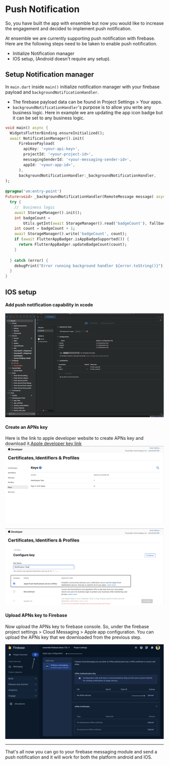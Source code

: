 # Push Notification

So, you have built the app with ensemble but now you would like to increase the engagement and decided to implement push notification. 

At ensemble we are currently supporting push notification with firebase. Here are the following steps need to be taken to enable push notification.

- Initialize Notification manager
- IOS setup, (Android doesn't require any setup).

## Setup Notification manager

In `main.dart` inside `main()` initialize notification manager with your firebase payload and `backgroundNotificationHandler`.
- The firebase payload data can be found in Project Settings > Your apps.
- `backgroundNotificationHandler`'s purpose is to allow you write any business logic. Here in example we are updating the app icon badge but it can be set to any business logic.

```dart
void main() async {
  WidgetsFlutterBinding.ensureInitialized();
  await NotificationManager().init(
      FirebasePayload(
        apiKey: '<your-api-key>',
        projectId: '<your-project-id>',
        messagingSenderId: '<your-messaging-sender-id>',
        appId: '<your-app-id>',
      ),
      backgroundNotificationHandler:_backgroundNotificationHandler,
);

@pragma('vm:entry-point')
Future<void> _backgroundNotificationHandler(RemoteMessage message) async {
  try {
    //  business logic
    await StorageManager().init();
    int badgeCount =
        Utils.getInt(await StorageManager().read('badgeCount'), fallback: 0);
    int count = badgeCount + 1;
    await StorageManager().write('badgeCount', count);
    if (await FlutterAppBadger.isAppBadgeSupported()) {
      return FlutterAppBadger.updateBadgeCount(count);
    }

  } catch (error) {
    debugPrint("Error running background handler ${error.toString()}");
  }
}

```

## IOS setup

####  Add push notification capability in xcode
![xcode push notification capability](../assets/push-capability.gif)



#### Create an APNs key 
Here is the link to apple developer website to create APNs key and download it.[Apple developer key link](https://developer.apple.com/account/resources/authkeys/list)
![Developer portal key](../assets/developer-apple-keys.png)

![Create key and check APNs ](../assets/APNs-key.png)

#### Upload APNs key to Firebase 

Now upload the APNs key to firebase console. 
So, under the firebase project settings > Cloud Messaging > Apple app configuration. You can upload the APNs key that we downloaded from the previous step.

![Firebase App APNs key upload](../assets/firebase-apns.png)

---
That's all now you can go to your firebase messaging module and send a push notification and it will work for both the platform android and IOS. 
